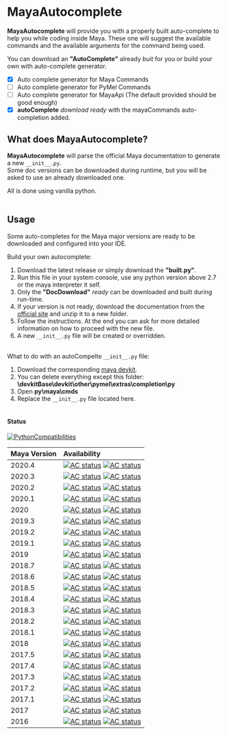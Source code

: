# MayaAutocomplete
**MayaAutocomplete** will provide you with a properly built auto-complete to help you while coding inside Maya. These one will suggest the available commands and the available arguments for the command being used.

You can download an **"AutoComplete"** already _buit_ for you or build your own with auto-complete generator.

- [x] Auto complete generator for Maya Commands
- [ ] Auto complete generator for PyMel Commands
- [ ] Auto complete generator for MayaApi (The default provided should be good enough)
- [x] **autoComplete** _download ready_ with the mayaCommands auto-completion added.

## What does MayaAutocomplete?
**MayaAutocomplete** will parse the official Maya documentation to generate a new `__init__.py`.  
Some doc versions can be downloaded during runtime, but you will be asked to use an already downloaded one.  

All is done using vanilla python.<br /><br />


## Usage  
Some auto-completes for the Maya major versions are ready to be downloaded and configured into your IDE.

Build your own autocomplete:
1. Download the latest release or simply download the **"built.py"**.
2. Run this file in your system console, use any python version above 2.7 or the maya interpreter it self.
3. Only the **"DocDownload"** _ready_ can be downloaded and built during run-time.
4. If your version is not ready, download the documentation from the [official site](https://knowledge.autodesk.com/support/maya/troubleshooting/caas/downloads/content/download-install-maya-product-help.html) and unzip it to a new folder.
5. Follow the instructions. At the end you can ask for more detailed information on how to proceed with the new file.
6. A new `__init__.py` file will be created or overridden.<br /><br />


What to do with an autoCompelte `__init__.py` file:
1. Download the corresponding [maya devkit](https://www.autodesk.com/developer-network/platform-technologies/maya).
2. You can delete everything except this folder: **\devkitBase\devkit\other\pymel\extras\completion\py**
3. Open **py\maya\cmds**
4. Replace the `__init__.py` file located here.<br /><br />


#### Status

[![PythonCompatibilities](https://img.shields.io/badge/python-2.7%20%7C%203.x-blue)](https://www.python.org/downloads/)


| Maya Version | Availability
|:----------|:-----
| 2020.4 | [![AC status](https://img.shields.io/badge/AutoComplete-Built-red)]() [![AC status](https://img.shields.io/badge/DocDownload-Ready-brightgreen)]()
| 2020.3 | [![AC status](https://img.shields.io/badge/AutoComplete-Built-red)]() [![AC status](https://img.shields.io/badge/DocDownload-Ready-brightgreen)]()
| 2020.2 | [![AC status](https://img.shields.io/badge/AutoComplete-Built-red)]() [![AC status](https://img.shields.io/badge/DocDownload-Ready-brightgreen)]()
| 2020.1 | [![AC status](https://img.shields.io/badge/AutoComplete-Built-red)]() [![AC status](https://img.shields.io/badge/DocDownload-Ready-brightgreen)]()
| 2020 | [![AC status](https://img.shields.io/badge/AutoComplete-Built-brightgreen)](autoCompleteVersions/2020py) [![AC status](https://img.shields.io/badge/DocDownload-Ready-brightgreen)]()
| 2019.3 | [![AC status](https://img.shields.io/badge/AutoComplete-Built-red)]() [![AC status](https://img.shields.io/badge/DocDownload-Ready-brightgreen)]()
| 2019.2 | [![AC status](https://img.shields.io/badge/AutoComplete-Built-red)]() [![AC status](https://img.shields.io/badge/DocDownload-Ready-brightgreen)]()
| 2019.1 | [![AC status](https://img.shields.io/badge/AutoComplete-Built-red)]() [![AC status](https://img.shields.io/badge/DocDownload-Ready-brightgreen)]()
| 2019 | [![AC status](https://img.shields.io/badge/AutoComplete-Built-brightgreen)](autoCompleteVersions/2019py) [![AC status](https://img.shields.io/badge/DocDownload-Ready-brightgreen)]()
| 2018.7 | [![AC status](https://img.shields.io/badge/AutoComplete-Built-red)]() [![AC status](https://img.shields.io/badge/DocDownload-Ready-red)]()
| 2018.6 | [![AC status](https://img.shields.io/badge/AutoComplete-Built-red)]() [![AC status](https://img.shields.io/badge/DocDownload-Ready-red)]()
| 2018.5 | [![AC status](https://img.shields.io/badge/AutoComplete-Built-red)]() [![AC status](https://img.shields.io/badge/DocDownload-Ready-red)]()
| 2018.4 | [![AC status](https://img.shields.io/badge/AutoComplete-Built-red)]() [![AC status](https://img.shields.io/badge/DocDownload-Ready-brightgreen)]()
| 2018.3 | [![AC status](https://img.shields.io/badge/AutoComplete-Built-red)]() [![AC status](https://img.shields.io/badge/DocDownload-Ready-brightgreen)]()
| 2018.2 | [![AC status](https://img.shields.io/badge/AutoComplete-Built-red)]() [![AC status](https://img.shields.io/badge/DocDownload-Ready-brightgreen)]()
| 2018.1 | [![AC status](https://img.shields.io/badge/AutoComplete-Built-red)]() [![AC status](https://img.shields.io/badge/DocDownload-Ready-red)]()
| 2018 | [![AC status](https://img.shields.io/badge/AutoComplete-Built-brightgreen)](autoCompleteVersions/2018py) [![AC status](https://img.shields.io/badge/DocDownload-Ready-brightgreen)]()
| 2017.5 | [![AC status](https://img.shields.io/badge/AutoComplete-Built-red)]() [![AC status](https://img.shields.io/badge/DocDownload-Ready-red)]()
| 2017.4 | [![AC status](https://img.shields.io/badge/AutoComplete-Built-red)]() [![AC status](https://img.shields.io/badge/DocDownload-Ready-red)]()
| 2017.3 | [![AC status](https://img.shields.io/badge/AutoComplete-Built-red)]() [![AC status](https://img.shields.io/badge/DocDownload-Ready-red)]()
| 2017.2 | [![AC status](https://img.shields.io/badge/AutoComplete-Built-red)]() [![AC status](https://img.shields.io/badge/DocDownload-Ready-red)]()
| 2017.1 | [![AC status](https://img.shields.io/badge/AutoComplete-Built-red)]() [![AC status](https://img.shields.io/badge/DocDownload-Ready-red)]()
| 2017 | [![AC status](https://img.shields.io/badge/AutoComplete-Built-red)]() [![AC status](https://img.shields.io/badge/DocDownload-Ready-brightgreen)]()
| 2016 | [![AC status](https://img.shields.io/badge/AutoComplete-Built-red)]() [![AC status](https://img.shields.io/badge/DocDownload-Ready-brightgreen)]()
